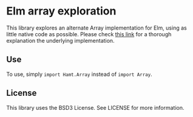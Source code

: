 # Elm array exploration

This library explores an alternate Array implementation for Elm, using as little native code as possible.
Please check [this link](https://docs.google.com/document/d/1AeAefcko0x5Xqz_6GlNwk3GtQ0MzCNR1_jx9TUQkik4)
for a thorough explanation the underlying implementation.

## Use

To use, simply `import Hamt.Array` instead of `import Array`.

## License

This library uses the BSD3 License. See LICENSE for more information.
